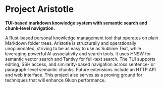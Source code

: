 # Project Aristotle

**TUI-based markdown knowledge system with semantic search and chunk-level navigation.**

A Rust-based personal knowledge management tool that operates on plain Markdown folder trees. Aristotle is structurally and operationally unopinionated, striving to be as easy to use as Sublime Text, while leveraging powerful AI associativity and search tools. It uses HNSW for semantic vector search and Tantivy for full-text search. The TUI supports editing, SSH access, and similarity-based navigation across sentence- or paragraph-level semantic chunks. Future extensions include an HTTP API and web interface. This project also serves as a proving ground for techniques that will enhance Gluon performance.
